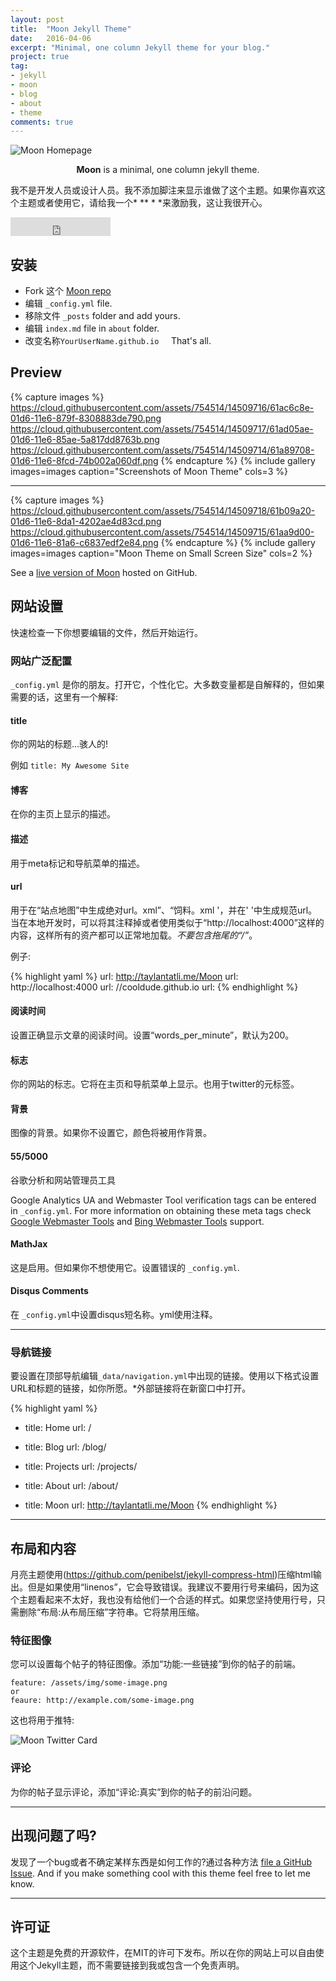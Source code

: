 ```yaml
---
layout: post
title:  "Moon Jekyll Theme"
date:   2016-04-06
excerpt: "Minimal, one column Jekyll theme for your blog."
project: true
tag:
- jekyll 
- moon
- blog
- about
- theme
comments: true
---
```


![Moon Homepage](https://cloud.githubusercontent.com/assets/754514/14509720/61c61058-01d6-11e6-93ab-0918515ecd56.png)    
    
<center><b>Moon</b> is a minimal, one column jekyll theme.</center>
     
 我不是开发人员或设计人员。我不添加脚注来显示谁做了这个主题。如果你喜欢这个主题或者使用它，请给我一个* ** * *来激励我，这让我很开心。
<iframe src="https://ghbtns.com/github-btn.html?user=TaylanTatli&repo=Moon&type=star&count=true&size=large" frameborder="0" scrolling="0" width="160px" height="30px"></iframe>    
      
## 安装
* Fork 这个 [Moon repo](https://github.com/TaylanTatli/Moon/fork)
* 编辑 `_config.yml` file.
* 移除文件 `_posts` folder and add yours.
* 编辑 `index.md` file in `about` folder.
* 改变名称`YourUserName.github.io`     
That's all.

## Preview

{% capture images %}
	https://cloud.githubusercontent.com/assets/754514/14509716/61ac6c8e-01d6-11e6-879f-8308883de790.png
	https://cloud.githubusercontent.com/assets/754514/14509717/61ad05ae-01d6-11e6-85ae-5a817dd8763b.png
	https://cloud.githubusercontent.com/assets/754514/14509714/61a89708-01d6-11e6-8fcd-74b002a060df.png
{% endcapture %}
{% include gallery images=images caption="Screenshots of Moon Theme" cols=3 %}

---

{% capture images %}
	https://cloud.githubusercontent.com/assets/754514/14509718/61b09a20-01d6-11e6-8da1-4202ae4d83cd.png
	https://cloud.githubusercontent.com/assets/754514/14509715/61aa9d00-01d6-11e6-81a6-c6837edf2e84.png
{% endcapture %}
{% include gallery images=images caption="Moon Theme on Small Screen Size" cols=2 %}      
      
See a [live version of Moon](http://taylantatli.github.io/Moon) hosted on GitHub.      

## 网站设置
快速检查一下你想要编辑的文件，然后开始运行。

### 网站广泛配置
`_config.yml` 是你的朋友。打开它，个性化它。大多数变量都是自解释的，但如果需要的话，这里有一个解释:
#### title

你的网站的标题…骇人的!

例如 `title: My Awesome Site`

#### 博客

在你的主页上显示的描述。

####  描述
用于meta标记和导航菜单的描述。

#### url

用于在“站点地图”中生成绝对url。xml”、“饲料。xml '，并在' '中生成规范url。当在本地开发时，可以将其注释掉或者使用类似于“http://localhost:4000”这样的内容，这样所有的资产都可以正常地加载。*不要包含拖尾的“/”*。

例子:

{% highlight yaml %}
url: http://taylantatli.me/Moon
url: http://localhost:4000
url: //cooldude.github.io
url:
{% endhighlight %}

#### 阅读时间

设置正确显示文章的阅读时间。设置“words_per_minute”，默认为200。

#### 标志
你的网站的标志。它将在主页和导航菜单上显示。也用于twitter的元标签。

#### 背景
图像的背景。如果你不设置它，颜色将被用作背景。

#### 55/5000  
谷歌分析和网站管理员工具

Google Analytics UA and Webmaster Tool verification tags can be entered in `_config.yml`. For more information on obtaining these meta tags check [Google Webmaster Tools](http://support.google.com/webmasters/bin/answer.py?hl=en&answer=35179) and [Bing Webmaster Tools](https://ssl.bing.com/webmaster/configure/verify/ownership) support.

#### MathJax
这是启用。但如果你不想使用它。设置错误的 `_config.yml`.

#### Disqus Comments

在 `_config.yml`中设置disqus短名称。yml使用注释。

---

### 导航链接

要设置在顶部导航编辑`_data/navigation.yml`中出现的链接。使用以下格式设置URL和标题的链接，如你所愿。*外部链接将在新窗口中打开。

{% highlight yaml %}
- title: Home
  url: /

- title: Blog
  url: /blog/

- title: Projects
  url: /projects/

- title: About
  url: /about/

- title: Moon
  url: http://taylantatli.me/Moon
{% endhighlight %}

---

## 布局和内容

月亮主题使用(https://github.com/penibelst/jekyll-compress-html)压缩html输出。但是如果使用“linenos”，它会导致错误。我建议不要用行号来编码，因为这个主题看起来不太好，我也没有给他们一个合适的样式。如果您坚持使用行号，只需删除“布局:从布局压缩”字符串。它将禁用压缩。

### 特征图像

您可以设置每个帖子的特征图像。添加“功能:一些链接”到你的帖子的前端。

```
feature: /assets/img/some-image.png
or
feaure: http://example.com/some-image.png
```    
 这也将用于推特:

![Moon Twitter Card](https://cloud.githubusercontent.com/assets/754514/14509719/61c5751c-01d6-11e6-8c29-ce8ccad149bf.png)

### 评论
为你的帖子显示评论，添加“评论:真实”到你的帖子的前沿问题。

---

## 出现问题了吗?

发现了一个bug或者不确定某样东西是如何工作的?通过各种方法 [file a GitHub Issue](https://github.com/TaylanTatli/Moon/issues/new). And if you make something cool with this theme feel free to let me know.

---

## 许可证

这个主题是免费的开源软件，在MIT的许可下发布。所以在你的网站上可以自由使用这个Jekyll主题，而不需要链接到我或包含一个免责声明。
